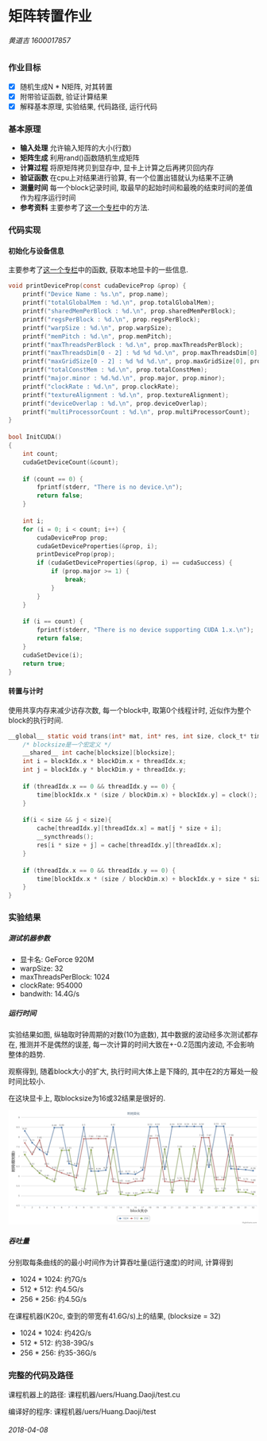 # 矩阵转置作业

###### 黄道吉 1600017857

### 作业目标


 - [x] 随机生成N * N矩阵, 对其转置
 - [x] 附带验证函数, 验证计算结果
 - [x] 解释基本原理, 实验结果, 代码路径, 运行代码

### 基本原理

 - **输入处理**  允许输入矩阵的大小(行数)
 - **矩阵生成**  利用rand()函数随机生成矩阵
 - **计算过程**  将原矩阵拷贝到显存中, 显卡上计算之后再拷贝回内存
 - **验证函数**  在cpu上对结果进行验算, 有一个位置出错就认为结果不正确
 - **测量时间**  每一个block记录时间, 取最早的起始时间和最晚的结束时间的差值作为程序运行时间
 - **参考资料**  主要参考了[这一个专栏](https://blog.csdn.net/sunmc1204953974/article/category/6156113)中的方法.

### 代码实现

#### 初始化与设备信息

主要参考了[这一个专栏](https://blog.csdn.net/sunmc1204953974/article/category/6156113)中的函数, 获取本地显卡的一些信息.

```c
void printDeviceProp(const cudaDeviceProp &prop) {
	printf("Device Name : %s.\n", prop.name);
	printf("totalGlobalMem : %d.\n", prop.totalGlobalMem);
	printf("sharedMemPerBlock : %d.\n", prop.sharedMemPerBlock);
	printf("regsPerBlock : %d.\n", prop.regsPerBlock);
	printf("warpSize : %d.\n", prop.warpSize);
	printf("memPitch : %d.\n", prop.memPitch);
	printf("maxThreadsPerBlock : %d.\n", prop.maxThreadsPerBlock);
	printf("maxThreadsDim[0 - 2] : %d %d %d.\n", prop.maxThreadsDim[0], prop.maxThreadsDim[1], prop.maxThreadsDim[2]);
	printf("maxGridSize[0 - 2] : %d %d %d.\n", prop.maxGridSize[0], prop.maxGridSize[1], prop.maxGridSize[2]);
	printf("totalConstMem : %d.\n", prop.totalConstMem);
	printf("major.minor : %d.%d.\n", prop.major, prop.minor);
	printf("clockRate : %d.\n", prop.clockRate);
	printf("textureAlignment : %d.\n", prop.textureAlignment);
	printf("deviceOverlap : %d.\n", prop.deviceOverlap);
	printf("multiProcessorCount : %d.\n", prop.multiProcessorCount);
}

bool InitCUDA()
{
	int count;
	cudaGetDeviceCount(&count);

	if (count == 0) {
		fprintf(stderr, "There is no device.\n");
		return false;
	}

	int i;
	for (i = 0; i < count; i++) {
		cudaDeviceProp prop;
		cudaGetDeviceProperties(&prop, i);
		printDeviceProp(prop);
		if (cudaGetDeviceProperties(&prop, i) == cudaSuccess) {
			if (prop.major >= 1) {
				break;
			}
		}
	}

	if (i == count) {
		fprintf(stderr, "There is no device supporting CUDA 1.x.\n");
		return false;
	}
	cudaSetDevice(i);
	return true;
}
```

#### 转置与计时

使用共享内存来减少访存次数, 每一个block中, 取第0个线程计时, 近似作为整个block的执行时间.

```c
__global__ static void trans(int* mat, int* res, int size, clock_t* time) {
    /* blocksize是一个宏定义 */
	__shared__ int cache[blocksize][blocksize];
	int i = blockIdx.x * blockDim.x + threadIdx.x;
	int j = blockIdx.y * blockDim.y + threadIdx.y;

	if (threadIdx.x == 0 && threadIdx.y == 0) {
		time[blockIdx.x * (size / blockDim.x) + blockIdx.y] = clock();
	}

	if(i < size && j < size){
		cache[threadIdx.y][threadIdx.x] = mat[j * size + i];
		__syncthreads();
		res[i * size + j] = cache[threadIdx.y][threadIdx.x];
	}

	if (threadIdx.x == 0 && threadIdx.y == 0) {
		time[blockIdx.x * (size / blockDim.x) + blockIdx.y + size * size / (blockDim.x * blockDim.y)] = clock();
	}
}
```

### 实验结果

##### 测试机器参数

 - 显卡名: GeForce 920M
 - warpSize: 32
 - maxThreadsPerBlock: 1024
 - clockRate: 954000
 - bandwith: 14.4G/s

##### 运行时间

实验结果如图, 纵轴取时钟周期的对数(10为底数), 其中数据的波动经多次测试都存在, 推测并不是偶然的误差, 每一次计算的时间大致在+-0.2范围内波动, 不会影响整体的趋势.

观察得到, 随着block大小的扩大, 执行时间大体上是下降的, 其中在2的方幂处一般时间比较小.

在这块显卡上, 取blocksize为16或32结果是很好的.

![](res.png)

##### 吞吐量

分别取每条曲线的的最小时间作为计算吞吐量(运行速度)的时间, 计算得到
 - 1024 * 1024: 约7G/s
 - 512 * 512: 约4.5G/s
 - 256 * 256: 约4.5G/s

在课程机器(K20c, 查到的带宽有41.6G/s)上的结果, (blocksize = 32)
 - 1024 * 1024: 约42G/s
 - 512 * 512: 约38-39G/s
 - 256 * 256: 约35-36G/s

### 完整的代码及路径

课程机器上的路径: 课程机器/uers/Huang.Daoji/test.cu

编译好的程序: 课程机器/uers/Huang.Daoji/test

###### 2018-04-08
